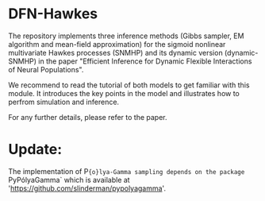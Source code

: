 # DFN-Hawkes
The repository implements three inference methods (Gibbs sampler, EM algorithm and mean-field approximation) for the sigmoid nonlinear multivariate Hawkes processes (SNMHP) and its dynamic version (dynamic-SNMHP) in the paper "Efficient Inference for Dynamic Flexible Interactions of Neural Populations". 

We recommend to read the tutorial of both models to get familiar with this module. It introduces the key points in the model and illustrates how to perfrom simulation and inference.

For any further details, please refer to the paper. 

# Update:
The implementation of P`{o}lya-Gamma sampling depends on the package `PyPólyaGamma` which is available at 'https://github.com/slinderman/pypolyagamma'. 
